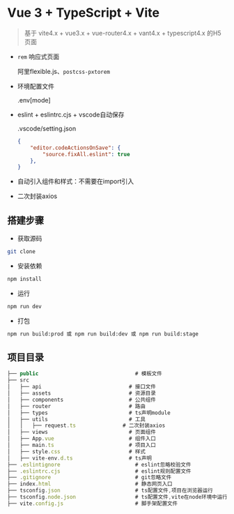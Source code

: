 # Vue 3 + TypeScript + Vite

> 基于 vite4.x + vue3.x + vue-router4.x + vant4.x + typescript4.x 的H5页面

- `rem` 响应式页面

    阿里flexible.js、`postcss-pxtorem`

- 环境配置文件

    .env[mode]

- eslint + eslintrc.cjs + vscode自动保存

    .vscode/setting.json
    
    ``` json
    {
        "editor.codeActionsOnSave": {
            "source.fixAll.eslint": true
        },
    }
    ```

- 自动引入组件和样式：不需要在import引入

- 二次封装axios

## 搭建步骤

- 获取源码

```bash
git clone 
```

- 安装依赖

```bash
npm install
```

- 运行

```bash
npm run dev
```

- 打包

```bash
npm run build:prod 或 npm run build:dev 或 npm run build:stage
```

## 项目目录

```js
├── public                               # 模板文件
├── src
│   ├── api                            # 接口文件
│   ├── assets                         # 资源目录
│   ├── components                     # 公共组件
│   ├── router                         # 路由
│   ├── types                          # ts声明module
│   ├── utils                          # 工具
│   │   ├── request.ts               # 二次封装axios
│   ├── views                          # 页面组件
│   ├── App.vue                        # 组件入口
│   ├── main.ts                        # 项目入口
│   ├── style.css                      # 样式
│   ├── vite-env.d.ts                  # ts声明
├── .eslintignore                        # eslint忽略校验文件
├── .eslintrc.cjs                        # eslint规则配置文件
├── .gitignore                           # git忽略文件
├── index.html                           # 静态网页入口
├── tsconfig.json                        # ts配置文件,项目在浏览器运行
├── tsconfig.node.json                   # ts配置文件,vite在node环境中运行
├── vite.config.js                       # 脚手架配置文件
```